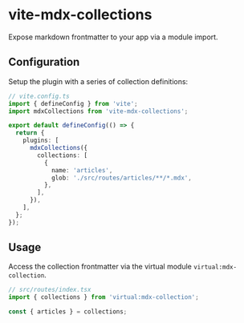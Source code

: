 # vite-mdx-collections

Expose markdown frontmatter to your app via a module import.

## Configuration

Setup the plugin with a series of collection definitions:

```ts
// vite.config.ts
import { defineConfig } from 'vite';
import mdxCollections from 'vite-mdx-collections';

export default defineConfig(() => {
  return {
    plugins: [
      mdxCollections({
        collections: [
          {
            name: 'articles',
            glob: './src/routes/articles/**/*.mdx',
          },
        ],
      }),
    ],
  };
});
```

## Usage

Access the collection frontmatter via the virtual module `virtual:mdx-collection`.

```ts
// src/routes/index.tsx
import { collections } from 'virtual:mdx-collection';

const { articles } = collections;
```
